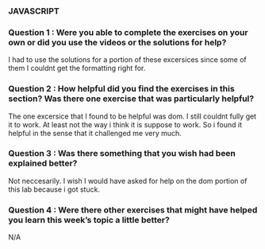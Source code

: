 ### JAVASCRIPT

### Question 1 : Were you able to complete the exercises on your own or did you use the videos or the solutions for help?

I had to use the solutions for a portion of these excersices since some of them I couldnt get the formatting right for. 

### Question 2 : How helpful did you find the exercises in this section? Was there one exercise that was particularly helpful?

The one excersice that I found to be helpful was dom. I still couldnt fully get it to work. At least not the way i think it is suppose to work. So i found it helpful in the sense that it challenged me very much. 

### Question 3 : Was there something that you wish had been explained better?

Not neccesarily. I wish I would have asked for help on the dom portion of this lab because i got stuck. 

### Question 4 : Were there other exercises that might have helped you learn this week’s topic a little better?

N/A